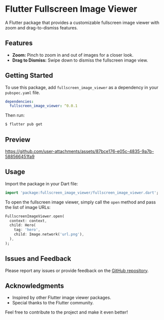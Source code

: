 # Flutter Fullscreen Image Viewer

A Flutter package that provides a customizable fullscreen image viewer with zoom and drag-to-dismiss features.

## Features

- **Zoom:** Pinch to zoom in and out of images for a closer look.
- **Drag to Dismiss:** Swipe down to dismiss the fullscreen image view.

## Getting Started

To use this package, add `fullscreen_image_viewer` as a dependency in your `pubspec.yaml` file.

```yaml
dependencies:
  fullscreen_image_viewer: ^0.0.1
```

Then run:

```bash
$ flutter pub get
```

## Preview

https://github.com/user-attachments/assets/87bce176-e05c-4835-9a7b-588566451fa9

## Usage

Import the package in your Dart file:

```dart
import 'package:fullscreen_image_viewer/fullscreen_image_viewer.dart';
```

To open the fullscreen image viewer, simply call the `open` method and pass the list of image URLs:

```dart
FullscreenImageViewer.open(
  context: context,
  child: Hero(
    tag: 'hero', 
    child: Image.network('url.png'),
  ),
);
```

## Issues and Feedback

Please report any issues or provide feedback on the [GitHub repository](https://github.com/anisovdev/flutter-image-fullscreen-viewer).

## Acknowledgments

- Inspired by other Flutter image viewer packages.
- Special thanks to the Flutter community.

Feel free to contribute to the project and make it even better!
